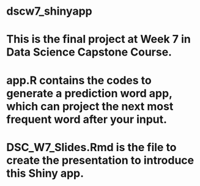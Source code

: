 # dscw7_shinyapp
# This is the final project at Week 7 in Data Science Capstone Course.
# app.R contains the codes to generate a prediction word app, which can project the next most frequent word after your input.
# DSC_W7_Slides.Rmd is the file to create the presentation to introduce this Shiny app.
